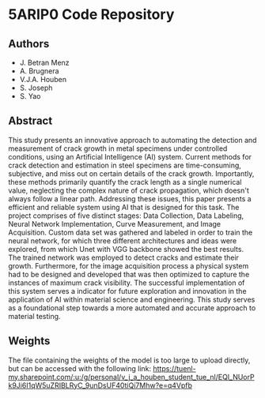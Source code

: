 # 5ARIP0 Code Repository
## Authors
- J. Betran Menz
- A. Brugnera
- V.J.A. Houben
- S. Joseph
- S. Yao
## Abstract
This study presents an innovative approach to automating the detection and measurement of crack growth in metal specimens under controlled conditions, using an Artificial Intelligence (AI) system. Current methods for crack detection and estimation in steel specimens are time-consuming, subjective, and miss out on certain details of the crack growth. Importantly, these methods primarily quantify the crack length as a single numerical value, neglecting the complex nature of crack propagation, which doesn't always follow a linear path. 
Addressing these issues, this paper presents a efficient and reliable system using AI that is designed for this task. The project comprises of five distinct stages: Data Collection, Data Labeling, Neural Network Implementation, Curve Measurement, and Image Acquisition. Custom data set was gathered and labeled in order to train the neural network, for which three different architectures and ideas were explored, from which Unet with VGG backbone showed the best results. The trained network was employed to detect cracks and estimate their growth. Furthermore, for the image acquisition process a physical system had to be designed and developed that was then optimized to capture the instances of maximum crack visibility. The successful implementation of this system serves a indicator for future exploration and innovation in the application of AI within material science and engineering. This study serves as a foundational step towards a more automated and accurate approach to material testing.

## Weights
The file containing the weights of the model is too large to upload directly, but can be accessed with the following link:
https://tuenl-my.sharepoint.com/:u:/g/personal/v_j_a_houben_student_tue_nl/EQl_NUorPk9Ji6I1qW5uZRIBLRyC_9unDsUF40tiQi7Mhw?e=q4Vpfb
